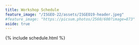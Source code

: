 ```yaml
---
title: Workshop Schedule
feature_image: "/ISGEO-22/assets/ISGEO19-header.jpeg"
#feature_image: "https://picsum.photos/2560/600?image=873"
aside: true
---
```


{% include schedule.html %}